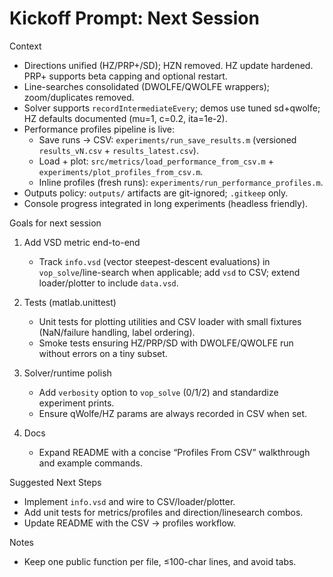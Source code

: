 # Kickoff Prompt: Next Session

Context
- Directions unified (HZ/PRP+/SD); HZN removed. HZ update hardened. PRP+ supports beta capping and optional restart.
- Line-searches consolidated (DWOLFE/QWOLFE wrappers); zoom/duplicates removed.
- Solver supports `recordIntermediateEvery`; demos use tuned sd+qwolfe; HZ defaults documented (mu=1, c=0.2, ita=1e-2).
- Performance profiles pipeline is live:
  - Save runs → CSV: `experiments/run_save_results.m` (versioned `results_vN.csv` + `results_latest.csv`).
  - Load + plot: `src/metrics/load_performance_from_csv.m` + `experiments/plot_profiles_from_csv.m`.
  - Inline profiles (fresh runs): `experiments/run_performance_profiles.m`.
- Outputs policy: `outputs/` artifacts are git-ignored; `.gitkeep` only.
- Console progress integrated in long experiments (headless friendly).

Goals for next session
1) Add VSD metric end-to-end
   - Track `info.vsd` (vector steepest-descent evaluations) in `vop_solve`/line-search when applicable; add `vsd` to CSV; extend loader/plotter to include `data.vsd`.

2) Tests (matlab.unittest)
   - Unit tests for plotting utilities and CSV loader with small fixtures (NaN/failure handling, label ordering).
   - Smoke tests ensuring HZ/PRP/SD with DWOLFE/QWOLFE run without errors on a tiny subset.

3) Solver/runtime polish
   - Add `verbosity` option to `vop_solve` (0/1/2) and standardize experiment prints.
   - Ensure qWolfe/HZ params are always recorded in CSV when set.

4) Docs
   - Expand README with a concise “Profiles From CSV” walkthrough and example commands.

Suggested Next Steps
- Implement `info.vsd` and wire to CSV/loader/plotter.
- Add unit tests for metrics/profiles and direction/linesearch combos.
- Update README with the CSV → profiles workflow.

Notes
- Keep one public function per file, ≤100-char lines, and avoid tabs.

